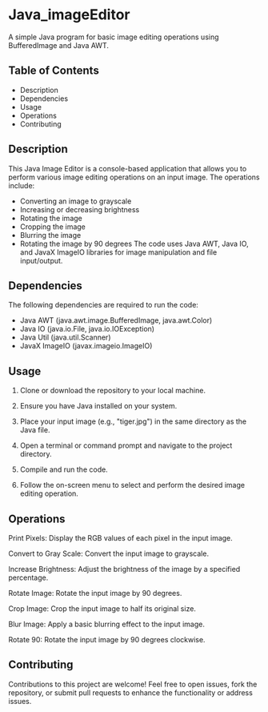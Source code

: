 # Java_imageEditor
A simple Java program for basic image editing operations using BufferedImage and Java AWT.

## Table of Contents
* Description
* Dependencies
* Usage
* Operations
* Contributing

## Description
This Java Image Editor is a console-based application that allows you to perform various image editing operations on an input image. The operations include:

- Converting an image to grayscale
- Increasing or decreasing brightness
- Rotating the image
- Cropping the image
- Blurring the image
- Rotating the image by 90 degrees
The code uses Java AWT, Java IO, and JavaX ImageIO libraries for image manipulation and file input/output.

## Dependencies
The following dependencies are required to run the code:

- Java AWT (java.awt.image.BufferedImage, java.awt.Color)
- Java IO (java.io.File, java.io.IOException)
- Java Util (java.util.Scanner)
- JavaX ImageIO (javax.imageio.ImageIO)

## Usage
1. Clone or download the repository to your local machine.

2. Ensure you have Java installed on your system.

3. Place your input image (e.g., "tiger.jpg") in the same directory as the Java file.

4. Open a terminal or command prompt and navigate to the project directory.

5. Compile and run the code.

6. Follow the on-screen menu to select and perform the desired image editing operation.

## Operations
Print Pixels: Display the RGB values of each pixel in the input image.

Convert to Gray Scale: Convert the input image to grayscale.

Increase Brightness: Adjust the brightness of the image by a specified percentage.

Rotate Image: Rotate the input image by 90 degrees.

Crop Image: Crop the input image to half its original size.

Blur Image: Apply a basic blurring effect to the input image.

Rotate 90: Rotate the input image by 90 degrees clockwise.

## Contributing
Contributions to this project are welcome! Feel free to open issues, fork the repository, or submit pull requests to enhance the functionality or address issues.
